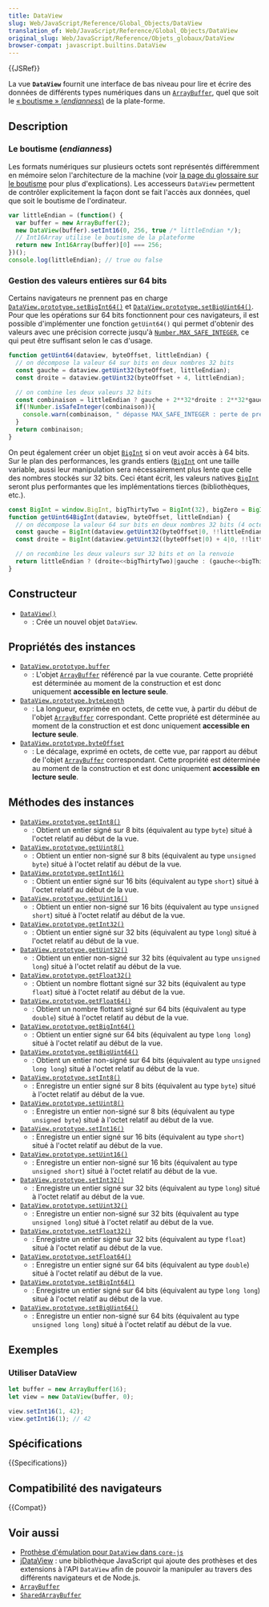 ```yaml
---
title: DataView
slug: Web/JavaScript/Reference/Global_Objects/DataView
translation_of: Web/JavaScript/Reference/Global_Objects/DataView
original_slug: Web/JavaScript/Reference/Objets_globaux/DataView
browser-compat: javascript.builtins.DataView
---
```

{{JSRef}}

La vue **`DataView`** fournit une interface de bas niveau pour lire et écrire des données de différents types numériques dans un [`ArrayBuffer`](/fr/docs/Web/JavaScript/Reference/Global_Objects/ArrayBuffer), quel que soit le [«&nbsp;boutisme&nbsp;» (<i lang="en">endianness</i>)](https://fr.wikipedia.org/wiki/Endianness) de la plate-forme.


## Description

### Le boutisme (<i lang="en">endianness</i>)

Les formats numériques sur plusieurs octets sont représentés différemment en mémoire selon l'architecture de la machine (voir [la page du glossaire sur le boutisme](/fr/docs/Glossary/Endianness) pour plus d'explications). Les accesseurs `DataView` permettent de contrôler explicitement la façon dont se fait l'accès aux données, quel que soit le boutisme de l'ordinateur.

```js
var littleEndian = (function() {
  var buffer = new ArrayBuffer(2);
  new DataView(buffer).setInt16(0, 256, true /* littleEndian */);
  // Int16Array utilise le boutisme de la plateforme
  return new Int16Array(buffer)[0] === 256;
})();
console.log(littleEndian); // true ou false
```

### Gestion des valeurs entières sur 64 bits

Certains navigateurs ne prennent pas en charge [`DataView.prototype.setBigInt64()`](/fr/docs/Web/JavaScript/Reference/Global_Objects/DataView/setBigInt64) et [`DataView.prototype.setBigUint64()`](/fr/docs/Web/JavaScript/Reference/Global_Objects/DataView/setBigUint64). Pour que les opérations sur 64 bits fonctionnent pour ces navigateurs, il est possible d'implémenter une fonction `getUint64()` qui permet d'obtenir des valeurs avec une précision correcte jusqu'à [`Number.MAX_SAFE_INTEGER`](/fr/docs/Web/JavaScript/Reference/Global_Objects/Number/MAX_SAFE_INTEGER), ce qui peut être suffisant selon le cas d'usage.

```js
function getUint64(dataview, byteOffset, littleEndian) {
  // on décompose la valeur 64 sur bits en deux nombres 32 bits
  const gauche = dataview.getUint32(byteOffset, littleEndian);
  const droite = dataview.getUint32(byteOffset + 4, littleEndian);

  // on combine les deux valeurs 32 bits
  const combinaison = littleEndian ? gauche + 2**32*droite : 2**32*gauche + droite;
  if(!Number.isSafeInteger(combinaison)){
    console.warn(combinaison, " dépasse MAX_SAFE_INTEGER : perte de précision !");
  }
  return combinaison;
}
```

On peut également créer un objet [`BigInt`](/fr/docs/Web/JavaScript/Reference/Global_Objects/BigInt) si on veut avoir accès à 64 bits. Sur le plan des performances, les grands entiers ([`BigInt`](/fr/docs/Web/JavaScript/Reference/Global_Objects/BigInt) ont une taille variable, aussi leur manipulation sera nécessairement plus lente que celle des nombres stockés sur 32 bits. Ceci étant écrit, les valeurs natives [`BigInt`](/fr/docs/Web/JavaScript/Reference/Global_Objects/BigInt) seront plus performantes que les implémentations tierces (bibliothèques, etc.).

```js
const BigInt = window.BigInt, bigThirtyTwo = BigInt(32), bigZero = BigInt(0);
function getUint64BigInt(dataview, byteOffset, littleEndian) {
  // on décompose la valeur 64 sur bits en deux nombres 32 bits (4 octets)
  const gauche = BigInt(dataview.getUint32(byteOffset|0, !!littleEndian)>>>0);
  const droite = BigInt(dataview.getUint32((byteOffset|0) + 4|0, !!littleEndian)>>>0);

  // on recombine les deux valeurs sur 32 bits et on la renvoie
  return littleEndian ? (droite<<bigThirtyTwo)|gauche : (gauche<<bigThirtyTwo)|droite;
}
```

## Constructeur

- [`DataView()`](/fr/docs/Web/JavaScript/Reference/Global_Objects/DataView/DataView)
  - : Crée un nouvel objet `DataView`.

## Propriétés des instances

- [`DataView.prototype.buffer`](/fr/docs/Web/JavaScript/Reference/Global_Objects/DataView/buffer)
  - : L'objet [`ArrayBuffer`](/fr/docs/Web/JavaScript/Reference/Global_Objects/ArrayBuffer) référencé par la vue courante. Cette propriété est déterminée au moment de la construction et est donc uniquement **accessible en lecture seule**.
- [`DataView.prototype.byteLength`](/fr/docs/Web/JavaScript/Reference/Global_Objects/DataView/byteLength)
  - : La longueur, exprimée en octets, de cette vue, à partir du début de l'objet [`ArrayBuffer`](/fr/docs/Web/JavaScript/Reference/Global_Objects/ArrayBuffer) correspondant. Cette propriété est déterminée au moment de la construction et est donc uniquement **accessible en lecture seule**.
- [`DataView.prototype.byteOffset`](/fr/docs/Web/JavaScript/Reference/Global_Objects/DataView/byteOffset)
  - : Le décalage, exprimé en octets, de cette vue, par rapport au début de l'objet [`ArrayBuffer`](/fr/docs/Web/JavaScript/Reference/Global_Objects/ArrayBuffer) correspondant. Cette propriété est déterminée au moment de la construction et est donc uniquement **accessible en lecture seule**.

## Méthodes des instances

- [`DataView.prototype.getInt8()`](/fr/docs/Web/JavaScript/Reference/Global_Objects/DataView/getInt8)
  - : Obtient un entier signé sur 8 bits (équivalent au type `byte`) situé à l'octet relatif au début de la vue.
- [`DataView.prototype.getUint8()`](/fr/docs/Web/JavaScript/Reference/Global_Objects/DataView/getUint8)
  - : Obtient un entier non-signé sur 8 bits (équivalent au type `unsigned byte`) situé à l'octet relatif au début de la vue.
- [`DataView.prototype.getInt16()`](/fr/docs/Web/JavaScript/Reference/Global_Objects/DataView/getInt16)
  - : Obtient un entier signé sur 16 bits (équivalent au type `short`) situé à l'octet relatif au début de la vue.
- [`DataView.prototype.getUint16()`](/fr/docs/Web/JavaScript/Reference/Global_Objects/DataView/getUint16)
  - : Obtient un entier non-signé sur 16 bits (équivalent au type `unsigned short`) situé à l'octet relatif au début de la vue.
- [`DataView.prototype.getInt32()`](/fr/docs/Web/JavaScript/Reference/Global_Objects/DataView/getInt32)
  - : Obtient un entier signé sur 32 bits (équivalent au type `long`) situé à l'octet relatif au début de la vue.
- [`DataView.prototype.getUint32()`](/fr/docs/Web/JavaScript/Reference/Global_Objects/DataView/getUint32)
  - : Obtient un entier non-signé sur 32 bits (équivalent au type `unsigned long`) situé à l'octet relatif au début de la vue.
- [`DataView.prototype.getFloat32()`](/fr/docs/Web/JavaScript/Reference/Global_Objects/DataView/getFloat32)
  - : Obtient un nombre flottant signé sur 32 bits (équivalent au type `float`) situé à l'octet relatif au début de la vue.
- [`DataView.prototype.getFloat64()`](/fr/docs/Web/JavaScript/Reference/Global_Objects/DataView/getFloat64)
  - : Obtient un nombre flottant signé sur 64 bits (équivalent au type `double`) situé à l'octet relatif au début de la vue.
- [`DataView.prototype.getBigInt64()`](/fr/docs/Web/JavaScript/Reference/Global_Objects/DataView/getBigInt64)
  - : Obtient un entier signé sur 64 bits (équivalent au type `long long`) situé à l'octet relatif au début de la vue.
- [`DataView.prototype.getBigUint64()`](/fr/docs/Web/JavaScript/Reference/Global_Objects/DataView/getBigUint64)
  - : Obtient un entier non-signé sur 64 bits (équivalent au type `unsigned long long`) situé à l'octet relatif au début de la vue.
- [`DataView.prototype.setInt8()`](/fr/docs/Web/JavaScript/Reference/Global_Objects/DataView/setInt8)
  - : Enregistre un entier signé sur 8 bits (équivalent au type `byte`) situé à l'octet relatif au début de la vue.
- [`DataView.prototype.setUint8()`](/fr/docs/Web/JavaScript/Reference/Global_Objects/DataView/setUint8)
  - : Enregistre un entier non-signé sur 8 bits (équivalent au type `unsigned byte`) situé à l'octet relatif au début de la vue.
- [`DataView.prototype.setInt16()`](/fr/docs/Web/JavaScript/Reference/Global_Objects/DataView/setInt16)
  - : Enregistre un entier signé sur 16 bits (équivalent au type `short`) situé à l'octet relatif au début de la vue.
- [`DataView.prototype.setUint16()`](/fr/docs/Web/JavaScript/Reference/Global_Objects/DataView/setUint16)
  - : Enregistre un entier non-signé sur 16 bits (équivalent au type `unsigned short`) situé à l'octet relatif au début de la vue.
- [`DataView.prototype.setInt32()`](/fr/docs/Web/JavaScript/Reference/Global_Objects/DataView/setInt32)
  - : Enregistre un entier signé sur 32 bits (équivalent au type `long`) situé à l'octet relatif au début de la vue.
- [`DataView.prototype.setUint32()`](/fr/docs/Web/JavaScript/Reference/Global_Objects/DataView/setUint32)
  - : Enregistre un entier non-signé sur 32 bits (équivalent au type `unsigned long`) situé à l'octet relatif au début de la vue.
- [`DataView.prototype.setFloat32()`](/fr/docs/Web/JavaScript/Reference/Global_Objects/DataView/setFloat32)
  - : Enregistre un entier signé sur 32 bits (équivalent au type `float`) situé à l'octet relatif au début de la vue.
- [`DataView.prototype.setFloat64()`](/fr/docs/Web/JavaScript/Reference/Global_Objects/DataView/setFloat64)
  - : Enregistre un entier signé sur 64 bits (équivalent au type `double`) situé à l'octet relatif au début de la vue.
- [`DataView.prototype.setBigInt64()`](/fr/docs/Web/JavaScript/Reference/Global_Objects/DataView/setBigInt64)
  - : Enregistre un entier signé sur 64 bits (équivalent au type `long long`) situé à l'octet relatif au début de la vue.
- [`DataView.prototype.setBigUint64()`](/fr/docs/Web/JavaScript/Reference/Global_Objects/DataView/setBigUint64)
  - : Enregistre un entier non-signé sur 64 bits (équivalent au type `unsigned long long`) situé à l'octet relatif au début de la vue.

## Exemples

### Utiliser DataView

```js
let buffer = new ArrayBuffer(16);
let view = new DataView(buffer, 0);

view.setInt16(1, 42);
view.getInt16(1); // 42
```

## Spécifications

{{Specifications}}

## Compatibilité des navigateurs

{{Compat}}

## Voir aussi

- [Prothèse d'émulation pour `DataView` dans `core-js`](https://github.com/zloirock/core-js#ecmascript-typed-arrays)
- [jDataView](https://github.com/jDataView/jDataView)&nbsp;: une bibliothèque JavaScript qui ajoute des prothèses et des extensions à l'API `DataView` afin de pouvoir la manipuler au travers des différents navigateurs et de Node.js.
- [`ArrayBuffer`](/fr/docs/Web/JavaScript/Reference/Global_Objects/ArrayBuffer)
- [`SharedArrayBuffer`](/fr/docs/Web/JavaScript/Reference/Global_Objects/SharedArrayBuffer)

